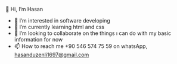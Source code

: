 👋 Hi, I’m Hasan
- 👀 I’m interested in software developing
- 🌱 I’m currently learning html and css
- 💞️ I’m looking to collaborate on the things ı can do with my basic information for now
- 📫 How to reach me +90 546 574 75 59 on whatsApp, hasanduzenli1697@gmail.com

<!---
hansvans16/hansvans16 is a ✨ special ✨ repository because its `README.md` (this file) appears on your GitHub profile.
You can click the Preview link to take a look at your changes.
--->
